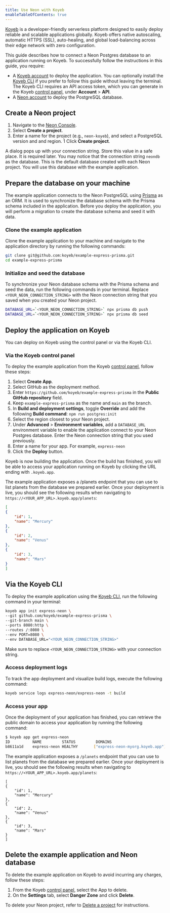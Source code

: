 ```yaml
---
title: Use Neon with Koyeb
enableTableOfContents: true
---
```


[Koyeb](https://www.koyeb.com/) is a developer-friendly serverless platform designed to easily deploy reliable and scalable applications globally. Koyeb offers native autoscaling, automatic HTTPS (SSL), auto-healing, and global load-balancing across their edge network with zero configuration.

This guide describes how to connect a Neon Postgres database to an application running on Koyeb. To successfully follow the instructions in this guide, you require:

- A [Koyeb account](https://app.koyeb.com/) to deploy the application. You can optionally install the [Koyeb CLI](https://www.koyeb.com/docs/quickstart/koyeb-cli) if you prefer to follow this guide without leaving the terminal. The Koyeb CLI requires an API access token, which you can generate in the Koyeb [control panel](https://app.koyeb.com/), under **Account** > **API**.
- A [Neon account](https://console.neon.tech/) to deploy the PostgreSQL database.

## Create a Neon project

1. Navigate to the [Neon Console](https://console.neon.tech/).
1. Select **Create a project**.
1. Enter a name for the project (e.g., `neon-koyeb`), and select a PostgreSQL version and and region.
1  Click **Create project**.

A dialog pops up with your connection string. Store this value in a safe place. It is required later. You may notice that the connection string `neondb` as the database. This is the default database created with each Neon project. You will use this database with the example application.

## Prepare the database on your machine

The example application connects to the Neon PostgreSQL using [Prisma](https://www.prisma.io/) as an ORM. It is used to synchronize the database schema with the Prisma schema included in the application. Before you deploy the application, you will perform a migration to create the database schema and seed it with data.

### Clone the example application

Clone the example application to your machine and navigate to the application directory by running the following commands:

```bash
git clone git@github.com:koyeb/example-express-prisma.git
cd example-express-prisma
```

### Initialize and seed the database

To synchronize your Neon database schema with the Prisma schema and seed the data, run the following commands in your terminal. Replace `<YOUR_NEON_CONNECTION_STRING>` with the Neon connection string that you saved when you created your Neon project.

```bash
DATABASE_URL=`<YOUR_NEON_CONNECTION_STRING>` npx prisma db push
DATABASE_URL=`<YOUR_NEON_CONNECTION_STRING>` npx prisma db seed
```

## Deploy the application on Koyeb

You can deploy on Koyeb using the control panel or via the Koyeb CLI.

### Via the Koyeb control panel

To deploy the example application from the Koyeb [control panel](https://app.koyeb.com/), follow these steps:

1. Select **Create App**.
1. Select GitHub as the deployment method.
1. Enter `https://github.com/koyeb/example-express-prisma` in the **Public GitHub repository** field.
1. Keep `example-express-prisma` as the name and `main` as the branch.
1. In **Build and deployment settings**, toggle **Override** and add the following **Build command**: `npm run postgres:init`
1. Select the region closest to your Neon project.
1. Under **Advanced** > **Environment variables**, add a `DATABASE_URL` environment variable to enable the application connect to your Neon Postgres database. Enter the Neon connection string that you used previously.
1. Enter a name for your app. For example, `express-neon`
1. Click the **Deploy** button.

Koyeb is now building the application. Once the build has finished, you will be able to access your application running on Koyeb by clicking the URL ending with `.koyeb.app`.

The example application exposes a /planets endpoint that you can use to list planets from the database we prepared earlier. Once your deployment is live, you should see the following results when navigating to `https://<YOUR_APP_URL>.koyeb.app/planets`:

```json
[
{
    "id": 1,
    "name": "Mercury"
},
{
    "id": 2,
    "name": "Venus"
},
{
    "id": 3,
    "name": "Mars"
}
]
```

## Via the Koyeb CLI

To deploy the example application using the [Koyeb CLI](https://www.koyeb.com/docs/quickstart/koyeb-cli), run the following command in your terminal:

```bash
koyeb app init express-neon \
--git github.com/koyeb/example-express-prisma \
--git-branch main \
--ports 8080:http \
--routes /:8080 \
--env PORT=8080 \
--env DATABASE_URL="<YOUR_NEON_CONNECTION_STRING>"
```

Make sure to replace `<YOUR_NEON_CONNECTION_STRING>` with your connection string.

### Access deployment logs

To track the app deployment and visualize build logs, execute the following command:

```bash
koyeb service logs express-neon/express-neon -t build
```

### Access your app

Once the deployment of your application has finished, you can retrieve the public domain to access your application by running the following command:

```bash
$ koyeb app get express-neon
ID          NAME         STATUS         DOMAINS                                CREATED AT          
b8611a1d    express-neon HEALTHY       ["express-neon-myorg.koyeb.app"]       16 Feb 23 18:13 UTC
```

The example application exposes a `/planets` endpoint that you can use to list planets from the database we prepared earlier. Once your deployment is live, you should see the following results when navigating to `https://<YOUR_APP_URL>.koyeb.app/planets`:

```jason
[
{
    "id": 1,
    "name": "Mercury"
},
{
    "id": 2,
    "name": "Venus"
},
{
    "id": 3,
    "name": "Mars"
}
]
```

## Delete the example application and Neon database

To delete the example application on Koyeb to avoid incurring any charges, follow these steps:

1. From the Koyeb [control panel](https://app.koyeb.com/), select the App to delete.
1. On the **Settings** tab, select **Danger Zone** and click **Delete**.

To delete your Neon project, refer to [Delete a project](/docs/manage/projects#delete-a-project) for instructions.

